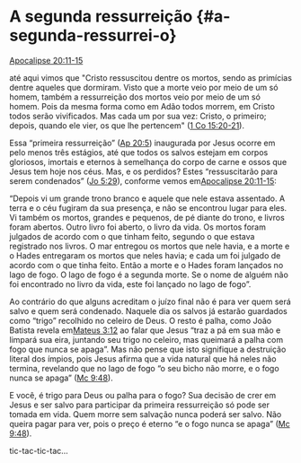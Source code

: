 # **A segunda ressurreição** {#a-segunda-ressurrei-o}

[Apocalipse 20:11-15](http://bibliaonline.com.br/acf/ap/20/11-15)

até aqui vimos que &quot;Cristo ressuscitou dentre os mortos, sendo as primícias dentre aqueles que dormiram. Visto que a morte veio por meio de um só homem, também a ressurreição dos mortos veio por meio de um só homem. Pois da mesma forma como em Adão todos morrem, em Cristo todos serão vivificados. Mas cada um por sua vez: Cristo, o primeiro; depois, quando ele vier, os que lhe pertencem&quot; ([1 Co 15:20-21](http://bibliaonline.com.br/acf/1co/15/20-21)).

Essa “primeira ressurreição” ([Ap 20:5](http://bibliaonline.com.br/acf/ap/20/5)) inaugurada por Jesus ocorre em pelo menos três estágios, até que todos os salvos estejam em corpos gloriosos, imortais e eternos à semelhança do corpo de carne e ossos que Jesus tem hoje nos céus. Mas, e os perdidos? Estes “ressuscitarão para serem condenados” ([Jo 5:29](http://bibliaonline.com.br/acf/jo/5/29)), conforme vemos em[Apocalipse 20:11-15](http://bibliaonline.com.br/acf/ap/20/11-15):

“Depois vi um grande trono branco e aquele que nele estava assentado. A terra e o céu fugiram da sua presença, e não se encontrou lugar para eles. Vi também os mortos, grandes e pequenos, de pé diante do trono, e livros foram abertos. Outro livro foi aberto, o livro da vida. Os mortos foram julgados de acordo com o que tinham feito, segundo o que estava registrado nos livros. O mar entregou os mortos que nele havia, e a morte e o Hades entregaram os mortos que neles havia; e cada um foi julgado de acordo com o que tinha feito. Então a morte e o Hades foram lançados no lago de fogo. O lago de fogo é a segunda morte. Se o nome de alguém não foi encontrado no livro da vida, este foi lançado no lago de fogo”.

Ao contrário do que alguns acreditam o juízo final não é para ver quem será salvo e quem será condenado. Naquele dia os salvos já estarão guardados como “trigo” recolhido no celeiro de Deus. O resto é palha, como João Batista revela em[Mateus 3:12](http://bibliaonline.com.br/acf/mt/3/12) ao falar que Jesus “traz a pá em sua mão e limpará sua eira, juntando seu trigo no celeiro, mas queimará a palha com fogo que nunca se apaga”. Mas não pense que isto signifique a destruição literal dos ímpios, pois Jesus afirma que a vida natural que há neles não termina, revelando que no lago de fogo “o seu bicho não morre, e o fogo nunca se apaga” ([Mc 9:48](http://bibliaonline.com.br/acf/mc/9/48)).

E você, é trigo para Deus ou palha para o fogo? Sua decisão de crer em Jesus e ser salvo para participar da primeira ressurreição só pode ser tomada em vida. Quem morre sem salvação nunca poderá ser salvo. Não queira pagar para ver, pois o preço é eterno “e o fogo nunca se apaga” ([Mc 9:48](http://bibliaonline.com.br/acf/mc/9/48)).

tic-tac-tic-tac...